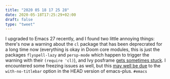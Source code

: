 ```yaml
---
title: "2020 05 18 17 25 28"
date: 2020-05-18T17:25:29+02:00
draft: false
type: "tweet"
---
```


I upgraded to Emacs 27 recently, and I found two little annoying things: there's now a warning about the `cl` package that has been deprecrated for a long time now (everything is okay in Doom core modules, this is just the packages `flyspell-lazy` and `persp-mode` which happen to trigger the warning with their `(require 'cl)`), and Ivy posframe [gets sometimes stuck](https://github.com/tumashu/ivy-posframe/issues/92). I encountered some freezing issues as well, but this [may well be due](https://github.com/d12frosted/homebrew-emacs-plus/issues/192) to the `with-no-titlebar` option in the HEAD version of emacs-plus. `#emacs`
